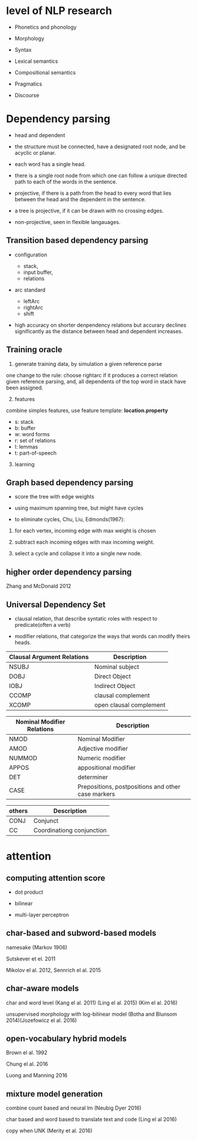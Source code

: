 # level of NLP research

- Phonetics and phonology

- Morphology

- Syntax

- Lexical semantics

- Compositional semantics

- Pragmatics

- Discourse

# Dependency parsing

- head and dependent

- the structure must be connected, have a designated root node, and be acyclic or planar.

- each word has a single head.

- there is a single root node from which one can follow a unique directed path to each of the words in the sentence.

- projective, if there is a path from the head to every word that lies between the head and the dependent in the sentence.

- a tree is projective, if it can be drawn with no crossing edges.

- non-projective, seen in flexible langauages.

## Transition based dependency parsing

- configuration
  - stack, 
  - input buffer, 
  - relations

- arc standard
  - leftArc
  - rightArc
  - shift

- high accuracy on shorter denpendency relations but accurary declines significantly as the distance between head and dependent increases.

## Training oracle

1. generate training data, by simulation a given reference parse

one change to the rule: choose rightarc if it produces a correct relation given reference parsing, and, all dependents of the top word in stack have been assigned.

2. features

combine simples features, use feature template: __location.property__

- s: stack
- b: buffer
- w: word forms
- r: set of relations
- l: lemmas
- t: part-of-speech

3. learning


## Graph based dependency parsing

- score the tree with edge weights

- using maximum spanning tree, but might have cycles

- to eliminate cycles, Chu, Liu, Edmonds(1967):

1. for each vertex, incoming edge with max weight is chosen

2. subtract each incoming edges with max incoming weight.

3. select a cycle and collapse it into a single new node.

## higher order dependency parsing

Zhang and McDonald 2012


## Universal Dependency Set

- clausal relation, that describe syntatic roles with respect to predicate(often a verb)

- modifier relations, that categorize the ways that words can modify theirs heads.

Clausal Argument Relations | Description
--|--
NSUBJ | Nominal subject
DOBJ | Direct Object
IOBJ | Indirect Object
CCOMP | clausal complement
XCOMP | open clausal complement

Nominal Modifier Relations | Description
--|--
NMOD | Nominal Modifier
AMOD | Adjective modifier
NUMMOD | Numeric modifier
APPOS | appositional modifier
DET | determiner
CASE | Prepositions, postpositions and other case markers

others | Description
--|--
CONJ | Conjunct
CC | Coordinationg conjunction


# attention

## computing attention score

- dot product

- bilinear

- multi-layer perceptron

## char-based and subword-based models

namesake (Markov 1906)

Sutskever et el. 2011

Mikolov el al. 2012, Sennrich el al. 2015

## char-aware models

char and word level (Kang el al. 2011) (Ling el al. 2015) (Kim el al. 2016)

unsupervised morphology with log-bilinear model (Botha and Blunsom 2014)(Jozefowicz el al. 2016)

## open-vocabulary hybrid models

Brown el al. 1992

Chung el al. 2016

Luong and Manning 2016

## mixture model generation

combine count based and neural lm (Neubig Dyer 2016)

char based and word based to translate text and code (Ling el al 2016)

copy when UNK (Merity et al. 2016)


